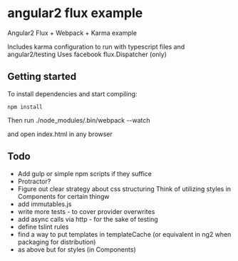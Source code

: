 # angular2 flux example
Angular2 Flux + Webpack + Karma example

Includes karma configuration to run with typescript files and angular2/testing
Uses facebook flux.Dispatcher (only)


## Getting started

To install dependencies and start compiling:

```
npm install
```
Then run ./node_modules/.bin/webpack --watch

and open index.html in any browser

## Todo
* Add gulp
or simple npm scripts if they suffice
* Protractor?
* Figure out clear strategy about css structuring
Think of utilizing styles in Components for certain thingw
* add immutables.js
* write more tests - to cover provider overwrites
* add async calls via http - for the sake of testing
* define tslint rules
* find a way to put templates in templateCache (or equivalent in ng2 when packaging for distribution)
* as above but for styles (in Components)

